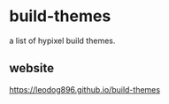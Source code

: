 # build-themes

a list of hypixel build themes.

## website

https://leodog896.github.io/build-themes